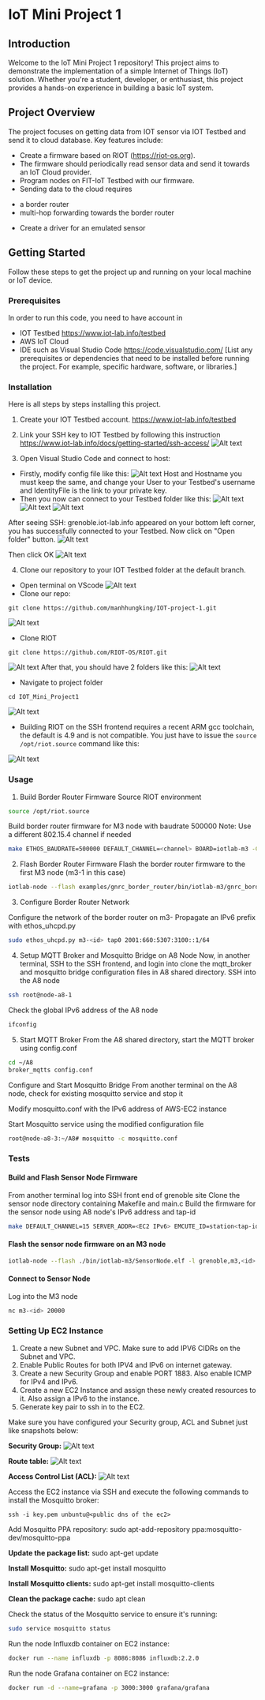 # IoT Mini Project 1

## Introduction

Welcome to the IoT Mini Project 1 repository! This project aims to demonstrate the implementation of a simple Internet of Things (IoT) solution. Whether you're a student, developer, or enthusiast, this project provides a hands-on experience in building a basic IoT system.

## Project Overview

The project focuses on getting data from IOT sensor via IOT Testbed and send it to cloud database. Key features include:
- Create a firmware based on RIOT (https://riot-os.org).
- The firmware should periodically read sensor data and send it towards an IoT Cloud provider.
- Program nodes on FIT-IoT Testbed with our firmware.
- Sending data to the cloud requires
 + a border router
 + multi-hop forwarding towards the border router
- Create a driver for an emulated sensor


## Getting Started

Follow these steps to get the project up and running on your local machine or IoT device.

### Prerequisites

In order to run this code, you need to have account in 
- IOT Testbed https://www.iot-lab.info/testbed
- AWS IoT Cloud
- IDE such as Visual Studio Code https://code.visualstudio.com/ 
[List any prerequisites or dependencies that need to be installed before running the project. For example, specific hardware, software, or libraries.]

### Installation
Here is all steps by steps installing this project.
1. Create your IOT Testbed account. https://www.iot-lab.info/testbed

2. Link your SSH key to IOT Testbed by following this instruction https://www.iot-lab.info/docs/getting-started/ssh-access/
![Alt text](images/image0.png)

3. Open Visual Studio Code and connect to host:
- Firstly, modify config file like this:
![Alt text](images/image1.png)
Host and Hostname you must keep the same, and change your User to your Testbed's username and IdentityFile is the link to your private key.
- Then you now can connect to your Testbed folder like this:
![Alt text](images/image.png)
![Alt text](images/image-1.png)
![Alt text](images/image-2.png)

After seeing SSH: grenoble.iot-lab.info appeared on your bottom left corner, you has successfully connected to your Testbed.
Now click on "Open folder" button. 
![Alt text](images/image-3.png)

Then click OK
![Alt text](images/image-4.png)

4. Clone our repository to your IOT Testbed folder at the default branch.
- Open terminal on VScode
![Alt text](images/image-11.png)
- Clone our repo:
```shell
git clone https://github.com/manhhungking/IOT-project-1.git
```
![Alt text](images/image-12.png)
- Clone RIOT
```shell
git clone https://github.com/RIOT-OS/RIOT.git
```
![Alt text](images/image-13.png)
After that, you should have 2 folders like this:
![Alt text](images/image-14.png)
- Navigate to project folder
```shell
cd IOT_Mini_Project1
```
![Alt text](image-15.png)
- Building RIOT on the SSH frontend requires a recent ARM gcc toolchain, the default is 4.9 and is not compatible. You just have to issue the ```source /opt/riot.source``` command like this:

![Alt text](images/image-16.png)
 
### Usage

1. Build Border Router Firmware
Source RIOT environment
```sh
source /opt/riot.source
```
Build border router firmware for M3 node with baudrate 500000
Note: Use a different 802.15.4 channel if needed
```sh
make ETHOS_BAUDRATE=500000 DEFAULT_CHANNEL=<channel> BOARD=iotlab-m3 -C examples/gnrc_border_router clean all
```


2. Flash Border Router Firmware
Flash the border router firmware to the first M3 node (m3-1 in this case)
```sh
iotlab-node --flash examples/gnrc_border_router/bin/iotlab-m3/gnrc_border_router.elf -l grenoble,m3,<id>
```


3. Configure Border Router Network

Configure the network of the border router on m3-<id>
Propagate an IPv6 prefix with ethos_uhcpd.py
```sh
sudo ethos_uhcpd.py m3-<id> tap0 2001:660:5307:3100::1/64
```

4. Setup MQTT Broker and Mosquitto Bridge on A8 Node
Now, in another terminal, SSH to the SSH frontend, and login into clone the mqtt_broker and mosquitto bridge configuration files in A8 shared directory.
SSH into the A8 node
```sh
ssh root@node-a8-1
```
Check the global IPv6 address of the A8 node
```sh
ifconfig
```

5. Start MQTT Broker
From the A8 shared directory, start the MQTT broker using config.conf
```sh
cd ~/A8
broker_mqtts config.conf
```

Configure and Start Mosquitto Bridge
From another terminal on the A8 node, check for existing mosquitto service and stop it

Modify mosquitto.conf with the IPv6 address of AWS-EC2 instance

Start Mosquitto service using the modified configuration file
```sh
root@node-a8-3:~/A8# mosquitto -c mosquitto.conf
```

###  Tests
#### Build and Flash Sensor Node Firmware
From another terminal log into SSH front end of grenoble site
Clone the sensor node directory containing Makefile and main.c
Build the firmware for the sensor node using A8 node's IPv6 address and tap-id
```sh
make DEFAULT_CHANNEL=15 SERVER_ADDR=<EC2 IPv6> EMCUTE_ID=station<tap-id> BOARD=iotlab-m3 -C . clean all
```

#### Flash the sensor node firmware on an M3 node
```sh
iotlab-node --flash ./bin/iotlab-m3/SensorNode.elf -l grenoble,m3,<id>
```


#### Connect to Sensor Node
Log into the M3 node
```sh
nc m3-<id> 20000
```

### Setting Up EC2 Instance

1. Create a new Subnet and VPC. Make sure to add IPV6 CIDRs on the Subnet and VPC.
2. Enable Public Routes for both IPV4 and IPv6 on internet gateway.
3. Create a new Security Group and enable PORT 1883. Also enable ICMP for IPv4 and IPv6. 
4. Create a new EC2 Instance and assign these newly created resources to it. Also assign a IPv6 to the instance.
5. Generate key pair to ssh in to the EC2.


Make sure you have configured your Security group, ACL and Subnet just like snapshots below:

**Security Group:**
![Alt text](images/image17.png)

**Route table:**
![Alt text](images/image18.png)

**Access Control List (ACL):**
![Alt text](images/image19.png)


Access the EC2 instance via SSH and execute the following commands to install the Mosquitto broker:

```
ssh -i key.pem unbuntu@<public dns of the ec2>

```

Add Mosquitto PPA repository: sudo apt-add-repository ppa:mosquitto-dev/mosquitto-ppa

**Update the package list:** sudo apt-get update

**Install Mosquitto:** sudo apt-get install mosquitto

**Install Mosquitto clients:** sudo apt-get install mosquitto-clients

**Clean the package cache:** sudo apt clean


Check the status of the Mosquitto service to ensure it's running:

```sh
sudo service mosquitto status
```

Run the node Influxdb container on EC2 instance:

```sh
docker run --name influxdb -p 8086:8086 influxdb:2.2.0
```
Run the node Grafana container on EC2 instance:

```sh
docker run -d --name=grafana -p 3000:3000 grafana/grafana


